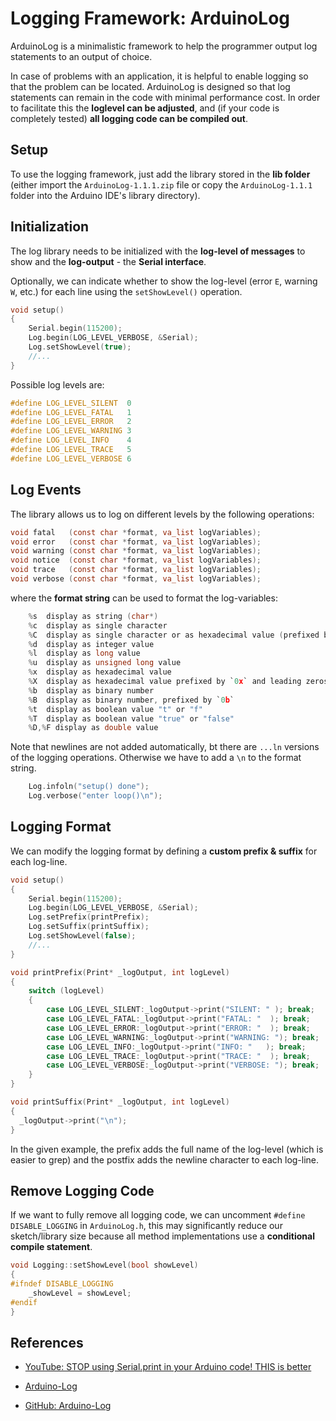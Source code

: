 # Logging Framework: ArduinoLog

ArduinoLog is a minimalistic framework to help the programmer output log statements to an output of choice.

In case of problems with an application, it is helpful to enable logging so that the problem can be located. 
ArduinoLog is designed so that log statements can remain in the code with minimal performance cost. In order to facilitate this the **loglevel can be adjusted**, and (if your code is completely tested) **all logging code can be compiled out**.

## Setup

To use the logging framework, just add the library stored in the **lib folder** (either import the `ArduinoLog-1.1.1.zip` file or copy the 
`ArduinoLog-1.1.1` folder into the Arduino IDE's library directory).

## Initialization

The log library needs to be initialized with the **log-level of messages** to show and the 
**log-output** - the **Serial interface**. 

Optionally, we can indicate whether to show the log-level (error `E`, warning `W`, etc.) 
for each line using the `setShowLevel()` operation.

```C
void setup() 
{
    Serial.begin(115200);
    Log.begin(LOG_LEVEL_VERBOSE, &Serial);
    Log.setShowLevel(true);
    //...
}
```

Possible log levels are:
```C
#define LOG_LEVEL_SILENT  0
#define LOG_LEVEL_FATAL   1
#define LOG_LEVEL_ERROR   2
#define LOG_LEVEL_WARNING 3
#define LOG_LEVEL_INFO    4
#define LOG_LEVEL_TRACE   5
#define LOG_LEVEL_VERBOSE 6
```

## Log Events

The library allows us to log on different levels by the following operations:
```C
void fatal   (const char *format, va_list logVariables); 
void error   (const char *format, va_list logVariables);
void warning (const char *format, va_list logVariables);
void notice  (const char *format, va_list logVariables);
void trace   (const char *format, va_list logVariables);
void verbose (const char *format, va_list logVariables);
```

where the **format string** can be used to format the log-variables:
```C
    %s	display as string (char*)
    %c	display as single character
    %C  display as single character or as hexadecimal value (prefixed by `0x`) if not a printable character
    %d	display as integer value
    %l	display as long value
    %u	display as unsigned long value
    %x	display as hexadecimal value
    %X	display as hexadecimal value prefixed by `0x` and leading zeros
    %b	display as binary number
    %B	display as binary number, prefixed by `0b`
    %t	display as boolean value "t" or "f"
    %T	display as boolean value "true" or "false"
    %D,%F display as double value
```

Note that newlines are not added automatically, bt there are `...ln` versions of the logging
operations. Otherwise we have to add a `\n` to the format string.
```C
    Log.infoln("setup() done");
    Log.verbose("enter loop()\n");
```


## Logging Format

We can modify the logging format by defining a **custom prefix & suffix** for each log-line.

```C
void setup() 
{
    Serial.begin(115200);
    Log.begin(LOG_LEVEL_VERBOSE, &Serial);
    Log.setPrefix(printPrefix); 
    Log.setSuffix(printSuffix);
    Log.setShowLevel(false);
    //...
}

void printPrefix(Print* _logOutput, int logLevel) 
{
    switch (logLevel)
    {
        case LOG_LEVEL_SILENT:_logOutput->print("SILENT: " ); break;
        case LOG_LEVEL_FATAL:_logOutput->print("FATAL: "  ); break;
        case LOG_LEVEL_ERROR:_logOutput->print("ERROR: "  ); break;
        case LOG_LEVEL_WARNING:_logOutput->print("WARNING: "); break;
        case LOG_LEVEL_INFO:_logOutput->print("INFO: "   ); break;
        case LOG_LEVEL_TRACE:_logOutput->print("TRACE: "  ); break;
        case LOG_LEVEL_VERBOSE:_logOutput->print("VERBOSE: "); break;
    }   
}

void printSuffix(Print* _logOutput, int logLevel) 
{
  _logOutput->print("\n");
}
```
In the given example, the prefix adds the full name of the log-level (which is
easier to grep) and the postfix adds the newline character to each log-line.


## Remove Logging Code 

If we want to fully remove all logging code, we can uncomment `#define DISABLE_LOGGING` 
in `ArduinoLog.h`, this may significantly reduce our sketch/library size because all
method implementations use a **conditional compile statement**.

```C
void Logging::setShowLevel(bool showLevel)
{
#ifndef DISABLE_LOGGING
	_showLevel = showLevel;
#endif
}
```


## References
* [YouTube: STOP using Serial.print in your Arduino code! THIS is better](https://youtu.be/--KxxMaiwSE)

* [Arduino-Log](https://www.arduino.cc/reference/en/libraries/arduinolog/)
* [GitHub: Arduino-Log](https://github.com/thijse/Arduino-Log)
